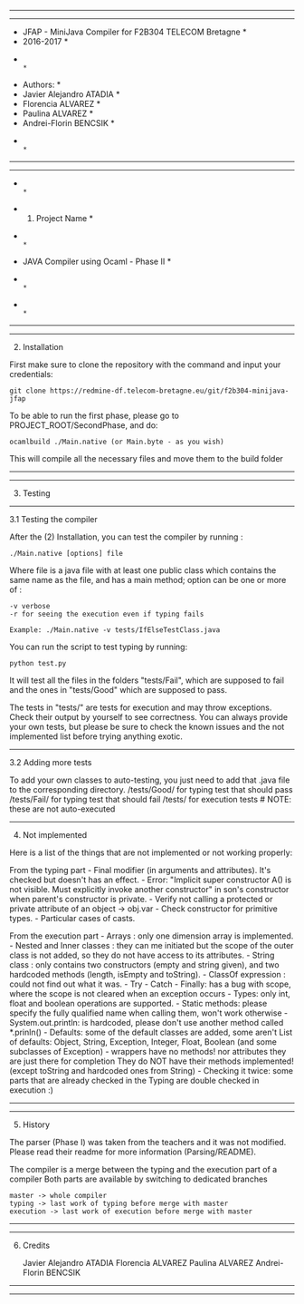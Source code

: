 *******************************************************************************
*******************************************************************************
* JFAP - MiniJava Compiler for F2B304 TELECOM Bretagne			              *
* 2016-2017			              			              			          *
*  			              			              			                  *
* Authors:        			              			                          *
* 	Javier Alejandro ATADIA       			              			          *
* 	Florencia ALVAREZ       			              			              *
* 	Paulina ALVAREZ       			              			                  *
* 	Andrei-Florin BENCSIK       			              			          *
*        			              			                                  *
*******************************************************************************
*******************************************************************************
*        			              			                                  *
* 1. Project Name                                                             *
*        			              			                                  *
* JAVA Compiler using Ocaml - Phase II                                        *
*        			              			                                  *
*        			              			                                  *
*******************************************************************************
*******************************************************************************

2. Installation

First make sure to clone the repository with the command and input your 
credentials:

	git clone https://redmine-df.telecom-bretagne.eu/git/f2b304-minijava-jfap

To be able to run the first phase, please go to PROJECT_ROOT/SecondPhase,
and do:

	ocamlbuild ./Main.native (or Main.byte - as you wish)

This will compile all the necessary files and move them to the build folder


*******************************************************************************
*******************************************************************************

3. Testing

*******************************************************************************

3.1 Testing the compiler

After the (2) Installation, you can test the compiler by running :

	./Main.native [options] file

Where file is a java file with at least one public class which contains the 
same name as the file, and has a main method; option can be one or more of :

	-v verbose
	-r for seeing the execution even if typing fails

	Example: ./Main.native -v tests/IfElseTestClass.java 

You can run the script to test typing by running:

	python test.py

It will test all the files in the folders "tests/Fail", which are supposed 
to fail and the ones in "tests/Good" which are supposed to pass.

The tests in "tests/" are tests for execution and may throw exceptions. 
Check their output by yourself to see correctness.
You can always provide your own tests, but please be sure to check the known
issues and the not implemented list before trying anything exotic.

*******************************************************************************

3.2 Adding more tests

 To add your own classes to auto-testing, you just need to add that .java 
 file to the corresponding directory.
 	/tests/Good/	for typing test that should pass
 	/tests/Fail/	for typing test that should fail
 	/tests/			for execution tests # NOTE: these are not auto-executed

*******************************************************************************

4. Not implemented

 Here is a list of the things that are not implemented or not working properly:

From the typing part
	- Final modifier (in arguments and attributes). It's checked but doesn't has an effect.
	- Error: "Implicit super constructor A() is not visible. Must explicitly invoke another constructor" in son's constructor when parent's constructor is private.
	- Verify not calling a protected or private attribute of an object -> obj.var
	- Check constructor for primitive types.
	- Particular cases of casts.

From the execution part
 	- Arrays : only one dimension array is implemented.
 	- Nested and Inner classes : they can me initiated but the scope of 
 	the outer class is not added, so they do not have access to its attributes.
 	- String class : only contains two constructors (empty and string given),
 	and two hardcoded methods (length, isEmpty and toString).
 	- ClassOf expression : could not find out what it was.
 	- Try - Catch - Finally: has a bug with scope, where the scope is not cleared
 	when an exception occurs 
 	- Types: only int, float and boolean operations are supported. 
 	- Static methods: please specify the fully qualified name when calling them,
 	won't work otherwise
 	- System.out.println: is hardcoded, please don't use another method called 
 	*.prinln()
 	- Defaults: some of the default classes are added, some aren't
 	List of defaults: Object, String, Exception, Integer, Float, Boolean
 	 (and some subclasses of Exception) - wrappers have no methods! nor attributes
 	 they are just there for completion
 	They do NOT have their methods implemented! (except toString and hardcoded ones
 	from String)
 	- Checking it twice: some parts that are already checked in the Typing are double
 	checked in execution :)


*******************************************************************************
*******************************************************************************

5. History

The parser (Phase I) was taken from the teachers and it was not modified.
Please read their readme for more information (Parsing/README).

The compiler is a merge between the typing and the execution part of a compiler
Both parts are available by switching to dedicated branches

	master -> whole compiler
	typing -> last work of typing before merge with master
	execution -> last work of execution before merge with master


*******************************************************************************
*******************************************************************************

6. Credits

	Javier Alejandro ATADIA
	Florencia ALVAREZ
	Paulina ALVAREZ
	Andrei-Florin BENCSIK


*******************************************************************************
*******************************************************************************
